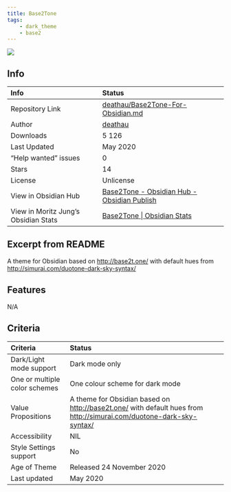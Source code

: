 ```yaml
---
title: Base2Tone
tags:
    - dark_theme
    - base2
---
```


<img src="https://raw.githubusercontent.com/deathau/Base2Tone-For-Obsidian.md/refs/heads/master/screenshot.jpg">

## Info
| Info | Status |
| :--- | :--- |
| Repository Link | [deathau/Base2Tone-For-Obsidian.md](https://github.com/deathau/Base2Tone-For-Obsidian.md) |
| Author | [deathau](https://github.com/deathau) |
| Downloads | 5 126 |
| Last Updated | May 2020 |
| “Help wanted” issues | 0 |
| Stars | 14 |
| License | Unlicense |
| View in Obsidian Hub | [Base2Tone \- Obsidian Hub \- Obsidian Publish](https://publish.obsidian.md/hub/02+-+Community+Expansions/02.05+All+Community+Expansions/Themes/Base2Tone) |
| View in Moritz Jung’s Obsidian Stats | [Base2Tone \| Obsidian Stats](https://www.moritzjung.dev/obsidian-stats/themes/base2tone/) |

## Excerpt from README
A theme for Obsidian based on http://base2t.one/ with default hues from http://simurai.com/duotone-dark-sky-syntax/

## Features
N/A

## Criteria
| Criteria | Status | 
| :--- | :--- | 
| Dark/Light mode support | Dark mode only | 
| One or multiple color schemes | One colour scheme for dark mode | 
| Value Propositions | A theme for Obsidian based on http://base2t.one/ with default hues from http://simurai.com/duotone-dark-sky-syntax/ | 
| Accessibility | NIL | 
| Style Settings support | No | 
| Age of Theme | Released 24 November 2020 | 
| Last updated | May 2020 | 